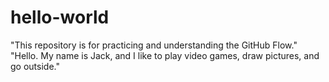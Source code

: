 # hello-world
"This repository is for practicing and understanding the GitHub Flow."
"Hello. My name is Jack, and I like to play video games, draw pictures, and go outside."
